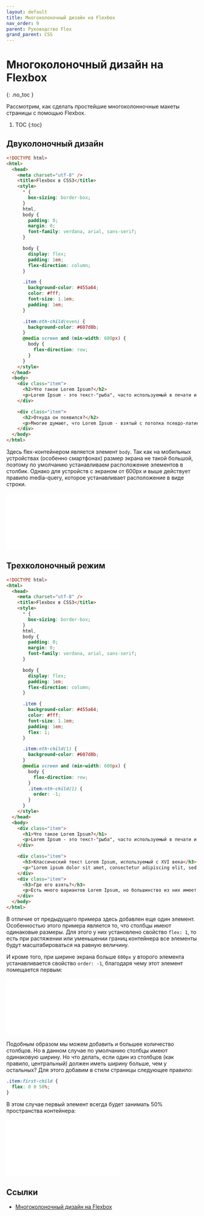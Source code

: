 ```yaml
---
layout: default
title: Многоколоночный дизайн на Flexbox
nav_order: 9
parent: Руководство Flex
grand_parent: CSS
---
```


<!-- prettier-ignore-start -->
# Многоколоночный дизайн на Flexbox
{: .no_toc }
<!-- prettier-ignore-end -->

Рассмотрим, как сделать простейшие многоколонночные макеты страницы с помощью Flexbox.

<!-- prettier-ignore -->
1. TOC
{:toc}

## Двуколоночный дизайн

```html
<!DOCTYPE html>
<html>
  <head>
    <meta charset="utf-8" />
    <title>Flexbox в CSS3</title>
    <style>
      * {
        box-sizing: border-box;
      }
      html,
      body {
        padding: 0;
        margin: 0;
        font-family: verdana, arial, sans-serif;
      }

      body {
        display: flex;
        padding: 1em;
        flex-direction: column;
      }

      .item {
        background-color: #455a64;
        color: #fff;
        font-size: 1.1em;
        padding: 1em;
      }

      .item:nth-child(even) {
        background-color: #607d8b;
      }
      @media screen and (min-width: 600px) {
        body {
          flex-direction: row;
        }
      }
    </style>
  </head>
  <body>
    <div class="item">
      <h2>Что такое Lorem Ipsum?</h2>
      <p>Lorem Ipsum - это текст-"рыба", часто используемый в печати и вэб-дизайне. Lorem Ipsum является стандартной "рыбой" для текстов на латинице с начала XVI века...</p>
    </div>

    <div class="item">
      <h2>Откуда он появился?</h2>
      <p>Многие думают, что Lorem Ipsum - взятый с потолка псевдо-латинский набор слов, но это не совсем так. Его корни уходят в один фрагмент классической латыни 45 года н.э...</p>
    </div>
  </body>
</html>
```

Здесь flex-контейнером является элемент `body`. Так как на мобильных устройствах (особенно смартфонах) размер экрана не такой большой, поэтому по умолчанию устанавливаем расположение элементов в столбик. Однако для устройств с экраном от 600рх и выше действует правило media-query, которое устанавливает расположение в виде строки.

![Многоколоночный дизайн на Flexbox](flex-9-1.md)

## Трехколоночный режим

```html
<!DOCTYPE html>
<html>
  <head>
    <meta charset="utf-8" />
    <title>Flexbox в CSS3</title>
    <style>
      * {
        box-sizing: border-box;
      }
      html,
      body {
        padding: 0;
        margin: 0;
        font-family: verdana, arial, sans-serif;
      }

      body {
        display: flex;
        padding: 1em;
        flex-direction: column;
      }

      .item {
        background-color: #455a64;
        color: #fff;
        font-size: 1.1em;
        padding: 1em;
        flex: 1;
      }

      .item:nth-child(1) {
        background-color: #607d8b;
      }
      @media screen and (min-width: 600px) {
        body {
          flex-direction: row;
        }
        .item:nth-child(2) {
          order: -1;
        }
      }
    </style>
  </head>
  <body>
    <div class="item">
      <h1>Что такое Lorem Ipsum?</h1>
      <p>Lorem Ipsum - это текст-"рыба", часто используемый в печати и вэб-дизайне. Lorem Ipsum является стандартной "рыбой" для текстов на латинице с начала XVI века. В то время некий безымянный печатник создал ...</p>
    </div>

    <div class="item">
      <h3>Классический текст Lorem Ipsum, используемый с XVI века</h3>
      <p>"Lorem ipsum dolor sit amet, consectetur adipiscing elit, sed do eiusmod tempor incididunt ut labore et dolore magna aliqua. Ut enim ad minim veniam, quis nostrud exercitation ullamco</p>
    </div>
    <div class="item">
      <h3>Где его взять?</h3>
      <p>Есть много вариантов Lorem Ipsum, но большинство из них имеет не всегда приемлемые модификации, например, юмористические вставки или слова, которые даже отдалённо не напоминают латынь.</p>
    </div>
  </body>
</html>
```

В отличие от предыдущего примера здесь добавлен еще один элемент. Особенностью этого примера является то, что столбцы имеют одинаковые размеры. Для этого у них установлено свойство `flex: 1`, то есть при растяжении или уменьшении границ контейнера все элементы будут масштабироваться на равную величину.

И кроме того, при ширине экрана больше `600px` у второго элемента устанавливается свойство `order: -1`, благодаря чему этот элемент помещается первым:

![Многоколоночный дизайн на Flexbox](flex-9-2.md)

Подобным образом мы можем добавить и большее количество столбцов. Но в данном случае по умолчанию столбцы имеют одинаковую ширину. Но что делать, если один из столбцов (как правило, центральный) должен иметь ширину больше, чем у остальных? Для этого добавим в стили страницы следующее правило:

```css
.item:first-child {
  flex: 0 0 50%;
}
```

В этом случае первый элемент всегда будет занимать 50% пространства контейнера:

![Многоколоночный дизайн на Flexbox](flex-9-3.md)

## Ссылки

- [Многоколоночный дизайн на Flexbox](https://metanit.com/web/html5/12.9.php)
